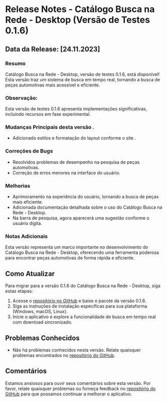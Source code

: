 # Release Notes - Catálogo Busca na Rede - Desktop (Versão de Testes 0.1.6)

## Data da Release: [24.11.2023]

### Resumo
Catálogo Busca na Rede - Desktop, versão de testes 0.1.6, está disponível! Esta versão traz um sistema de busca em tempo real, tornando a busca de peças automotivas mais acessível e eficiente.

### Observação:
Esta versão de testes 0.1.6 apresenta implementações significativas, incluindo recursos em fase experimental.

### Mudanças Principais desta versão .
- Adicionado estilos e formatação do layout conforme o site .

### Correções de Bugs
- Resolvidos problemas de desempenho na pesquisa de peças automotivas.
- Correção de erros menores na interface do usuário.

### Melhorias
- Aprimoramento na experiência do usuário, tornando a busca de peças mais eficiente.
- Adicionada documentação detalhada sobre o uso do Catálogo Busca na Rede - Desktop.
- Na barra de pesquisa, agora aparecerá uma sugestão conforme o usuário digita.

### Notas Adicionais
Esta versão representa um marco importante no desenvolvimento do Catálogo Busca na Rede - Desktop, oferecendo uma ferramenta poderosa para encontrar peças automotivas de forma rápida e eficiente.

## Como Atualizar
Para migrar para a versão 0.1.6 do Catálogo Busca na Rede - Desktop, siga estas etapas:

1. Acesse o [repositório no GitHub](URL) e baixe o pacote da versão 0.1.6.
2. Siga as instruções de instalação específicas para sua plataforma (Windows, macOS, Linux).
3. Inicie o aplicativo e explore a funcionalidade de busca em tempo real com download sincronizado.

## Problemas Conhecidos
- Não há problemas conhecidos nesta versão. Relate quaisquer problemas encontrados no [repositório do GitHub](URL).

## Comentários
Estamos ansiosos para ouvir seus comentários sobre esta versão. Por favor, relate quaisquer problemas ou forneça feedback no [repositório do GitHub](URL) para que possamos continuar a melhorar o aplicativo.
